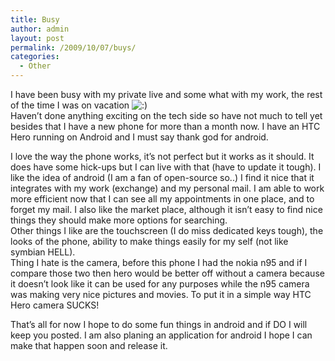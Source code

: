 ```yaml
---
title: Busy
author: admin
layout: post
permalink: /2009/10/07/buys/
categories:
  - Other
---
```

I have been busy with my private live and some what with my work, the rest of the time I was on vacation <img src='http://blog.coralic.nl/wp-includes/images/smilies/icon_smile.gif' alt=':)' class='wp-smiley' />  
Haven&#8217;t done anything exciting on the tech side so have not much to tell yet besides that I have a new phone for more than a month now. I have an HTC Hero running on Android and I must say thank god for android.<!--more-->

I love the way the phone works, it&#8217;s not perfect but it works as it should. It does have some hick-ups but I can live with that (have to update it tough). I like the idea of android (I am a fan of open-source so..) I find it nice that it integrates with my work (exchange) and my personal mail. I am able to work more efficient now that I can see all my appointments in one place, and to forget my mail. I also like the market place, although it isn&#8217;t easy to find nice things they should make more options for searching.  
Other things I like are the touchscreen (I do miss dedicated keys tough), the looks of the phone, ability to make things easily for my self (not like symbian HELL).  
Thing I hate is the camera, before this phone I had the nokia n95 and if I compare those two then hero would be better off without a camera because it doesn&#8217;t look like it can be used for any purposes while the n95 camera was making very nice pictures and movies. To put it in a simple way HTC Hero camera SUCKS!

That&#8217;s all for now I hope to do some fun things in android and if DO I will keep you posted. I am also planing an application for android I hope I can make that happen soon and release it.